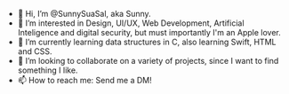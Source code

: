 - 👋 Hi, I’m @SunnySuaSal, aka Sunny.
- 👀 I’m interested in Design, UI/UX, Web Development, Artificial Inteligence and digital security, but must importantly I'm an Apple lover.
- 🌱 I’m currently learning data structures in C, also learning Swift, HTML and CSS.
- 💞️ I’m looking to collaborate on a variety of projects, since I want to find something I like. 
- 📫 How to reach me: Send me a DM!

<!---
SunnySuaSal/SunnySuaSal is a ✨ special ✨ repository because its `README.md` (this file) appears on your GitHub profile.
You can click the Preview link to take a look at your changes.
--->
